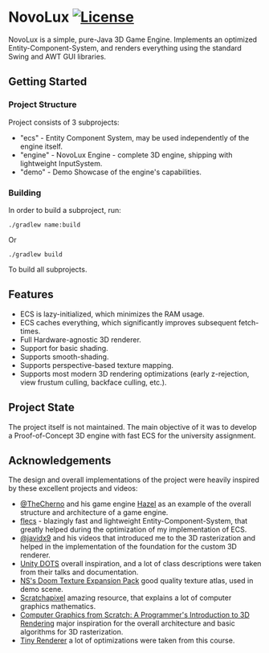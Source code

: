 # NovoLux [![License](https://img.shields.io/badge/license-Apache--2.0-green)](https://github.com/AK1HIKO/NovoLux/blob/main/LICENSE)

NovoLux is a simple, pure-Java 3D Game Engine.
Implements an optimized Entity-Component-System, and renders
everything using the standard Swing and AWT GUI libraries.

## Getting Started
### Project Structure
Project consists of 3 subprojects:
- "ecs" - Entity Component System, may be used independently of the engine itself.
- "engine" - NovoLux Engine - complete 3D engine, shipping with lightweight InputSystem.
- "demo" - Demo Showcase of the engine's capabilities.
### Building
In order to build a subproject, run:
```shell
./gradlew name:build
```
Or
```shell
./gradlew build
```
To build all subprojects.
## Features
- ECS is lazy-initialized, which minimizes the RAM usage.
- ECS caches everything, which significantly improves subsequent fetch-times.
- Full Hardware-agnostic 3D renderer.
- Support for basic shading.
- Supports smooth-shading.
- Supports perspective-based texture mapping.
- Supports most modern 3D rendering optimizations (early z-rejection, view frustum culling, backface culling, etc.).

## Project State
The project itself is not maintained. The main objective of it was to develop a Proof-of-Concept 3D engine with fast ECS for
the university assignment.

## Acknowledgements
The design and overall implementations of the project were heavily
inspired by these excellent projects and videos:
- [@TheCherno](https://www.youtube.com/channel/UCQ-W1KE9EYfdxhL6S4twUNw) and his game engine [Hazel](https://github.com/TheCherno/Hazel) 
as an example of the overall structure and architecture of a game engine.
- [flecs](https://github.com/SanderMertens/flecs) - blazingly fast and lightweight Entity-Component-System, that greatly helped during the
optimization of my implementation of ECS.
- [@javidx9](https://www.youtube.com/@javidx9) and his videos that introduced me to the 3D rasterization and helped in the 
implementation of the foundation for the custom 3D renderer.
- [Unity DOTS](https://unity.com/dots) overall inspiration, and a lot of class descriptions were taken from their talks and
documentation.
- [NS's Doom Texture Expansion Pack](https://forum.zdoom.org/viewtopic.php?f=37&t=62118) good quality texture atlas, used in
demo scene.
- [Scratchapixel](https://www.scratchapixel.com/) amazing resource, that explains a lot of computer graphics mathematics.
- [Computer Graphics from Scratch: A Programmer's Introduction to 3D Rendering](https://www.amazon.com/Computer-Graphics-Scratch-Gabriel-Gambetta/dp/1718500769)
major inspiration for the overall architecture and basic algorithms for 3D rasterization.
- [Tiny Renderer](https://github.com/ssloy/tinyrenderer) a lot of optimizations were taken from this course.
